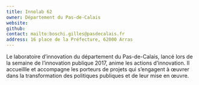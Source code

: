 ```yaml
---
title: Innolab 62
owner: Département du Pas-de-Calais
website:
github:
contact: mailto:boschi.gilles@pasdecalais.fr
address: 16 place de la Préfecture, 62000 Arras
---
```


Le laboratoire d’innovation du département du Pas-de-Calais, lancé lors de la semaine de l’innovation publique 2017, anime les actions d’innovation. Il accueillle et accompagne les porteurs de projets qui s’engagent à œuvrer dans la transformation des politiques publiques et de leur mise en œuvre.
